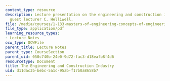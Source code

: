 ```yaml
---
content_type: resource
description: Lecture presentation on the engineering and construction industry by
  guest lecturer C. Helliwell.
file: /media/courses/1-133-masters-of-engineering-concepts-of-engineering-practice-fall-2007/d11dac3bbebc5a1c95abf17b0a8658b7_lec_12.pdf
file_type: application/pdf
learning_resource_types:
- Lecture Notes
ocw_type: OCWFile
parent_title: Lecture Notes
parent_type: CourseSection
parent_uid: 050c740b-24e0-9d72-fac3-d18eafb8f4d6
resourcetype: Document
title: The Engineering and Construction Industry
uid: d11dac3b-bebc-5a1c-95ab-f17b0a8658b7
---
```

